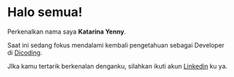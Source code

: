 # Halo semua!

Perkenalkan nama saya **Katarina Yenny**.<br>

Saat ini sedang fokus mendalami kembali pengetahuan sebagai Developer di [Dicoding](https://www.dicoding.com).
<br>

JIka kamu tertarik berkenalan denganku, silahkan ikuti akun [Linkedin](https://www.linkedin.com/in/katarinayenny) ku ya.
